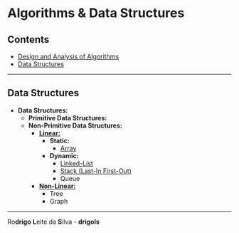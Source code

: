 # Algorithms & Data Structures

## Contents

 - [Design and Analysis of Algorithms](modules/design-and-analysis-of-algorithms)
 - [Data Structures](#ds)

---

<div id="ds"></div>

## Data Structures

 - **Data Structures:**
   - **Primitive Data Structures:**
   - **Non-Primitive Data Structures:**
     - **[Linear:](modules/data-structures/linear/linear-ds.md)**
       - **Static:**
         - [Array](modules/data-structures/linear/array)
       - **Dynamic:**
         - [Linked-List](modules/data-structures/linear/linked-list)
         - [Stack (Last-In First-Out)](modules/data-structures/linear/stack)
         - Queue
     - **[Non-Linear:](modules/data-structures/non-linear/non-linear-ds.md)**
       - Tree
       - Graph

---

Ro**drigo** **L**eite da **S**ilva - **drigols**
